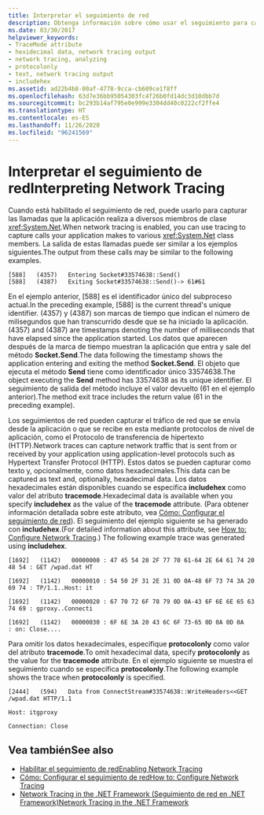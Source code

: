 ```yaml
---
title: Interpretar el seguimiento de red
description: Obtenga información sobre cómo usar el seguimiento para capturar las llamadas que realiza la aplicación a varios miembros de la clase System.Net en .NET Framework.
ms.date: 03/30/2017
helpviewer_keywords:
- TraceMode attribute
- hexidecimal data, network tracing output
- network tracing, analyzing
- protocolonly
- text, network tracing output
- includehex
ms.assetid: ad22b4b8-00af-4778-9cca-cb609ce1f8ff
ms.openlocfilehash: 63d7e36bb95054303fc4f26b0fd14dc3d10dbb7d
ms.sourcegitcommit: bc293b14af795e0e999e3304dd40c0222cf2ffe4
ms.translationtype: HT
ms.contentlocale: es-ES
ms.lasthandoff: 11/26/2020
ms.locfileid: "96241569"
---
```

# <a name="interpreting-network-tracing"></a><span data-ttu-id="98ec7-103">Interpretar el seguimiento de red</span><span class="sxs-lookup"><span data-stu-id="98ec7-103">Interpreting Network Tracing</span></span>

<span data-ttu-id="98ec7-104">Cuando está habilitado el seguimiento de red, puede usarlo para capturar las llamadas que la aplicación realiza a diversos miembros de clase <xref:System.Net>.</span><span class="sxs-lookup"><span data-stu-id="98ec7-104">When network tracing is enabled, you can use tracing to capture calls your application makes to various <xref:System.Net> class members.</span></span> <span data-ttu-id="98ec7-105">La salida de estas llamadas puede ser similar a los ejemplos siguientes.</span><span class="sxs-lookup"><span data-stu-id="98ec7-105">The output from these calls may be similar to the following examples.</span></span>  
  
```output
[588]   (4357)   Entering Socket#33574638::Send()  
[588]   (4387)   Exiting Socket#33574638::Send()-> 61#61
```  
  
 <span data-ttu-id="98ec7-106">En el ejemplo anterior, [588] es el identificador único del subproceso actual.</span><span class="sxs-lookup"><span data-stu-id="98ec7-106">In the preceding example, [588] is the current thread's unique identifier.</span></span> <span data-ttu-id="98ec7-107">(4357) y (4387) son marcas de tiempo que indican el número de milisegundos que han transcurrido desde que se ha iniciado la aplicación.</span><span class="sxs-lookup"><span data-stu-id="98ec7-107">(4357) and (4387) are timestamps denoting the number of milliseconds that have elapsed since the application started.</span></span> <span data-ttu-id="98ec7-108">Los datos que aparecen después de la marca de tiempo muestran la aplicación que entra y sale del método **Socket.Send**.</span><span class="sxs-lookup"><span data-stu-id="98ec7-108">The data following the timestamp shows the application entering and exiting the method **Socket.Send**.</span></span> <span data-ttu-id="98ec7-109">El objeto que ejecuta el método **Send** tiene como identificador único 33574638.</span><span class="sxs-lookup"><span data-stu-id="98ec7-109">The object executing the **Send** method has 33574638 as its unique identifier.</span></span> <span data-ttu-id="98ec7-110">El seguimiento de salida del método incluye el valor devuelto (61 en el ejemplo anterior).</span><span class="sxs-lookup"><span data-stu-id="98ec7-110">The method exit trace includes the return value (61 in the preceding example).</span></span>  
  
 <span data-ttu-id="98ec7-111">Los seguimientos de red pueden capturar el tráfico de red que se envía desde la aplicación o que se recibe en esta mediante protocolos de nivel de aplicación, como el Protocolo de transferencia de hipertexto (HTTP).</span><span class="sxs-lookup"><span data-stu-id="98ec7-111">Network traces can capture network traffic that is sent from or received by your application using application-level protocols such as Hypertext Transfer Protocol (HTTP).</span></span> <span data-ttu-id="98ec7-112">Estos datos se pueden capturar como texto y, opcionalmente, como datos hexadecimales.</span><span class="sxs-lookup"><span data-stu-id="98ec7-112">This data can be captured as text and, optionally, hexadecimal data.</span></span> <span data-ttu-id="98ec7-113">Los datos hexadecimales están disponibles cuando se especifica **includehex** como valor del atributo **tracemode**.</span><span class="sxs-lookup"><span data-stu-id="98ec7-113">Hexadecimal data is available when you specify **includehex** as the value of the **tracemode** attribute.</span></span> <span data-ttu-id="98ec7-114">(Para obtener información detallada sobre este atributo, vea [Cómo: Configurar el seguimiento de red](how-to-configure-network-tracing.md)). El seguimiento del ejemplo siguiente se ha generado con **includehex**.</span><span class="sxs-lookup"><span data-stu-id="98ec7-114">(For detailed information about this attribute, see [How to: Configure Network Tracing](how-to-configure-network-tracing.md).) The following example trace was generated using **includehex**.</span></span>  
  
 `[1692]   (1142)   00000000 : 47 45 54 20 2F 77 70 61-64 2E 64 61 74 20 48 54 : GET /wpad.dat HT`  
  
 `[1692]   (1142)   00000010 : 54 50 2F 31 2E 31 0D 0A-48 6F 73 74 3A 20 69 74 : TP/1.1..Host: it`  
  
 `[1692]   (1142)   00000020 : 67 70 72 6F 78 79 0D 0A-43 6F 6E 6E 65 63 74 69 : gproxy..Connecti`  
  
 `[1692]   (1142)   00000030 : 6F 6E 3A 20 43 6C 6F 73-65 0D 0A 0D 0A     : on: Close....`  
  
 <span data-ttu-id="98ec7-115">Para omitir los datos hexadecimales, especifique **protocolonly** como valor del atributo **tracemode**.</span><span class="sxs-lookup"><span data-stu-id="98ec7-115">To omit hexadecimal data, specify **protocolonly** as the value for the **tracemode** attribute.</span></span> <span data-ttu-id="98ec7-116">En el ejemplo siguiente se muestra el seguimiento cuando se especifica **protocolonly**.</span><span class="sxs-lookup"><span data-stu-id="98ec7-116">The following example shows the trace when **protocolonly** is specified.</span></span>  
  
 `[2444]   (594)   Data from ConnectStream#33574638::WriteHeaders<<GET /wpad.dat HTTP/1.1`  
  
 `Host: itgproxy`  
  
 `Connection: Close`  
  
## <a name="see-also"></a><span data-ttu-id="98ec7-117">Vea también</span><span class="sxs-lookup"><span data-stu-id="98ec7-117">See also</span></span>

- [<span data-ttu-id="98ec7-118">Habilitar el seguimiento de red</span><span class="sxs-lookup"><span data-stu-id="98ec7-118">Enabling Network Tracing</span></span>](enabling-network-tracing.md)
- [<span data-ttu-id="98ec7-119">Cómo: Configurar el seguimiento de red</span><span class="sxs-lookup"><span data-stu-id="98ec7-119">How to: Configure Network Tracing</span></span>](how-to-configure-network-tracing.md)
- [<span data-ttu-id="98ec7-120">Network Tracing in the .NET Framework (Seguimiento de red en .NET Framework)</span><span class="sxs-lookup"><span data-stu-id="98ec7-120">Network Tracing in the .NET Framework</span></span>](network-tracing.md)
